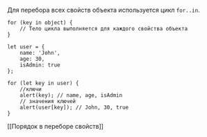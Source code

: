 Для перебора всех свойств объекта используется цикл `for..in`.
```JS
for (key in object) {
	// Тело цикла выполняется для каждого свойства объекта
}
```

```JS
let user = {
	name: 'John',
	age: 30,
	isAdmin: true
};

for (let key in user) {
	//ключи
	alert(key); // name, age, isAdmin
	// значения ключей
	alert(user[key]); // John, 30, true
}
```

[[Порядок в переборе свойств]]